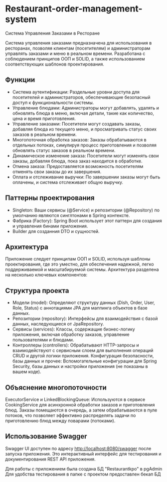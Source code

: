 # Restaurant-order-management-system
Система Управления Заказами в Ресторане

Система управления заказами предназначена для использования в ресторанах, позволяя клиентам (посетителям) и администраторам управлять заказами и меню в реальном времени. Разработана с соблюдением принципов ООП и SOLID, а также использованием соответствующих шаблонов проектирования.

## Функции
- Система аутентификации: Раздельные уровни доступа для посетителей и администраторов, обеспечивающие безопасный доступ к функциональности системы.
- Управление блюдами: Администраторы могут добавлять, удалять и обновлять блюда в меню, включая детали, такие как количество, цена и время приготовления.
- Управление заказами: Посетители могут создавать заказы, добавляя блюда из текущего меню, и просматривать статус своих заказов в реальном времени.
- Многопоточная обработка заказов: Заказы обрабатываются в отдельных потоках, симулируя процесс приготовления и позволяя обновлять статус заказов в реальном времени.
- Динамическое изменение заказа: Посетители могут изменять свои заказы, добавляя блюда, пока заказ находится в обработке.
- Отмена заказа: Предоставляется возможность посетителям отменять свои заказы до их завершения.
- Оплата и отслеживание выручки: По завершении заказы могут быть оплачены, и система отслеживает общую выручку.

## Паттерны проектирования
- Singleton: Ваши сервисы (@Service) и репозитории (@Repository) по умолчанию являются синглтонами в Spring контексте.
- Фабрика (Factory): Spring Boot использует этот паттерн для создания и управления бинами приложения.
- Builder для созданния DTO и сущностей.
## Архитектура
Приложение следует принципам ООП и SOLID, используя шаблоны проектирования, где это уместно, для обеспечения надежной, легко поддерживаемой и масштабируемой системы. Архитектура разделена на несколько ключевых компонентов:

## Структура проекта
- Модели (model): Определяют структуру данных (Dish, Order, User, Role, Status) с аннотациями JPA для маппинга объектов в базе данных.
- Репозитории (repository): Интерфейсы для взаимодействия с базой данных, наследующиеся от JpaRepository.
- Сервисы (services): Классы, содержащие бизнес-логику приложения, включая обработку заказов, управление пользователями и блюдами.
- Контроллеры (controllers): Обрабатывают HTTP-запросы и взаимодействуют с сервисным слоем для выполнения операций CRUD и другой логики приложения.
Конфигурация безопасности, базы данных и прочее: Вспомогательные конфигурации для Spring Security, базы данных и настройки приложения (не показаны в вашем коде).

## Объяснение многопоточности
ExecutorService и LinkedBlockingQueue: Используются в сервисе CookingService для асинхронной обработки заказов и приготовления блюд. Заказы помещаются в очередь, а затем обрабатываются в пуле потоков, что позволяет эффективно распределять задачи по приготовлению блюд между поварами (потоками).

## Использование Swagger
Swagger UI доступен по адресу [http://localhost:8080/swagger](http://localhost:8080/swagger-ui/index.html#) после запуска приложения. Это интерактивный интерфейс для тестирования и документирования REST API приложения. 

Для работы с приложением была создана БД "Restaurantkpo"  в pgAdmin
Для удобства тестирования в папке с проектом предоставлен бекап БД

